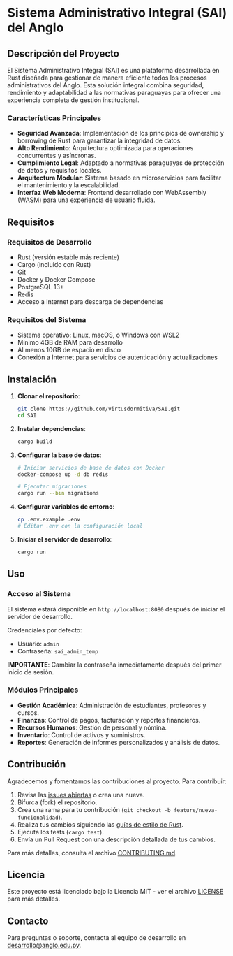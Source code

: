 # Sistema Administrativo Integral (SAI) del Anglo

## Descripción del Proyecto

El Sistema Administrativo Integral (SAI) es una plataforma desarrollada en Rust diseñada para gestionar de manera eficiente todos los procesos administrativos del Anglo. Esta solución integral combina seguridad, rendimiento y adaptabilidad a las normativas paraguayas para ofrecer una experiencia completa de gestión institucional.

### Características Principales

- **Seguridad Avanzada**: Implementación de los principios de ownership y borrowing de Rust para garantizar la integridad de datos.
- **Alto Rendimiento**: Arquitectura optimizada para operaciones concurrentes y asíncronas.
- **Cumplimiento Legal**: Adaptado a normativas paraguayas de protección de datos y requisitos locales.
- **Arquitectura Modular**: Sistema basado en microservicios para facilitar el mantenimiento y la escalabilidad.
- **Interfaz Web Moderna**: Frontend desarrollado con WebAssembly (WASM) para una experiencia de usuario fluida.

## Requisitos

### Requisitos de Desarrollo

- Rust (versión estable más reciente)
- Cargo (incluido con Rust)
- Git
- Docker y Docker Compose
- PostgreSQL 13+
- Redis
- Acceso a Internet para descarga de dependencias

### Requisitos del Sistema

- Sistema operativo: Linux, macOS, o Windows con WSL2
- Mínimo 4GB de RAM para desarrollo
- Al menos 10GB de espacio en disco
- Conexión a Internet para servicios de autenticación y actualizaciones

## Instalación

1. **Clonar el repositorio**:
   ```bash
   git clone https://github.com/virtusdormitiva/SAI.git
   cd SAI
   ```

2. **Instalar dependencias**:
   ```bash
   cargo build
   ```

3. **Configurar la base de datos**:
   ```bash
   # Iniciar servicios de base de datos con Docker
   docker-compose up -d db redis
   
   # Ejecutar migraciones
   cargo run --bin migrations
   ```

4. **Configurar variables de entorno**:
   ```bash
   cp .env.example .env
   # Editar .env con la configuración local
   ```

5. **Iniciar el servidor de desarrollo**:
   ```bash
   cargo run
   ```

## Uso

### Acceso al Sistema

El sistema estará disponible en `http://localhost:8080` después de iniciar el servidor de desarrollo.

Credenciales por defecto:
- Usuario: `admin`
- Contraseña: `sai_admin_temp`

**IMPORTANTE**: Cambiar la contraseña inmediatamente después del primer inicio de sesión.

### Módulos Principales

- **Gestión Académica**: Administración de estudiantes, profesores y cursos.
- **Finanzas**: Control de pagos, facturación y reportes financieros.
- **Recursos Humanos**: Gestión de personal y nómina.
- **Inventario**: Control de activos y suministros.
- **Reportes**: Generación de informes personalizados y análisis de datos.

## Contribución

Agradecemos y fomentamos las contribuciones al proyecto. Para contribuir:

1. Revisa las [issues abiertas](https://github.com/virtusdormitiva/SAI/issues) o crea una nueva.
2. Bifurca (fork) el repositorio.
3. Crea una rama para tu contribución (`git checkout -b feature/nueva-funcionalidad`).
4. Realiza tus cambios siguiendo las [guías de estilo de Rust](https://doc.rust-lang.org/1.0.0/style/README.html).
5. Ejecuta los tests (`cargo test`).
6. Envía un Pull Request con una descripción detallada de tus cambios.

Para más detalles, consulta el archivo [CONTRIBUTING.md](CONTRIBUTING.md).

## Licencia

Este proyecto está licenciado bajo la Licencia MIT - ver el archivo [LICENSE](LICENSE) para más detalles.

## Contacto

Para preguntas o soporte, contacta al equipo de desarrollo en [desarrollo@anglo.edu.py](mailto:desarrollo@anglo.edu.py).

